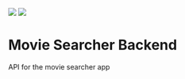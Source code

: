 ![](https://github.com/citrone/movie-searcher-backend/workflows/Node%20CI/badge.svg)
![](https://img.shields.io/npm/l/express)

# Movie Searcher Backend

API for the movie searcher app
